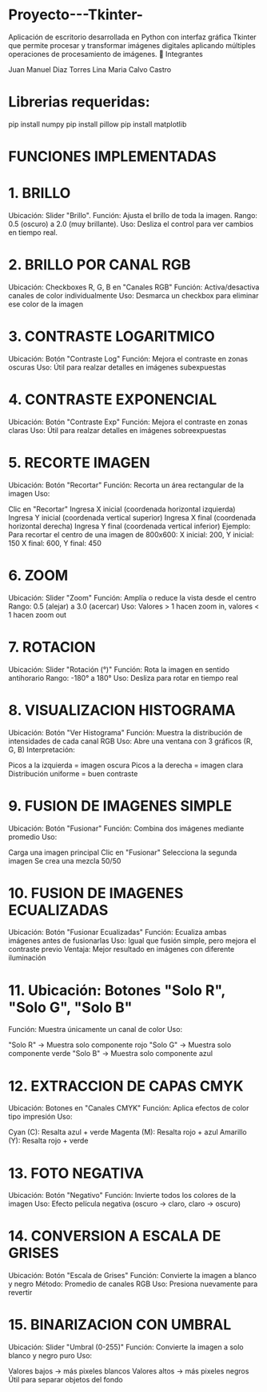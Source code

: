 # Proyecto---Tkinter-
Aplicación de escritorio desarrollada en Python con interfaz gráfica Tkinter que permite procesar y transformar imágenes digitales aplicando múltiples operaciones de procesamiento de imágenes.
👥 Integrantes

Juan Manuel Diaz Torres
Lina Maria Calvo Castro 

# Librerias requeridas: 
pip install numpy
pip install pillow
pip install matplotlib 

# FUNCIONES IMPLEMENTADAS 
# 1. BRILLO 
Ubicación: Slider "Brillo".
Función: Ajusta el brillo de toda la imagen.
Rango: 0.5 (oscuro) a 2.0 (muy brillante).
Uso: Desliza el control para ver cambios en tiempo real.

# 2. BRILLO POR CANAL RGB
  Ubicación: Checkboxes R, G, B en "Canales RGB"
  Función: Activa/desactiva canales de color individualmente
  Uso: Desmarca un checkbox para eliminar ese color de la imagen

# 3. CONTRASTE LOGARITMICO
  Ubicación: Botón "Contraste Log"
  Función: Mejora el contraste en zonas oscuras
  Uso: Útil para realzar detalles en imágenes subexpuestas

# 4. CONTRASTE EXPONENCIAL
  Ubicación: Botón "Contraste Exp"
  Función: Mejora el contraste en zonas claras
  Uso: Útil para realzar detalles en imágenes sobreexpuestas

# 5. RECORTE IMAGEN
  Ubicación: Botón "Recortar"
  Función: Recorta un área rectangular de la imagen
  Uso:

  Clic en "Recortar"
  Ingresa X inicial (coordenada horizontal izquierda)
  Ingresa Y inicial (coordenada vertical superior)
  Ingresa X final (coordenada horizontal derecha)
  Ingresa Y final (coordenada vertical inferior)
  Ejemplo: Para recortar el centro de una imagen de 800x600:
  X inicial: 200, Y inicial: 150
  X final: 600, Y final: 450

# 6. ZOOM
  Ubicación: Slider "Zoom"
  Función: Amplía o reduce la vista desde el centro
  Rango: 0.5 (alejar) a 3.0 (acercar)
  Uso: Valores > 1 hacen zoom in, valores < 1 hacen zoom out

# 7. ROTACION
  Ubicación: Slider "Rotación (°)"
  Función: Rota la imagen en sentido antihorario
  Rango: -180° a 180°
  Uso: Desliza para rotar en tiempo real

# 8. VISUALIZACION HISTOGRAMA
  Ubicación: Botón "Ver Histograma"
  Función: Muestra la distribución de intensidades de cada canal RGB
  Uso: Abre una ventana con 3 gráficos (R, G, B)
  Interpretación:

  Picos a la izquierda = imagen oscura
  Picos a la derecha = imagen clara
  Distribución uniforme = buen contraste
   
# 9. FUSION DE IMAGENES SIMPLE
  Ubicación: Botón "Fusionar"
  Función: Combina dos imágenes mediante promedio
  Uso:

  Carga una imagen principal
  Clic en "Fusionar"
  Selecciona la segunda imagen
  Se crea una mezcla 50/50

# 10. FUSION DE IMAGENES ECUALIZADAS
  Ubicación: Botón "Fusionar Ecualizadas"
  Función: Ecualiza ambas imágenes antes de fusionarlas
  Uso: Igual que fusión simple, pero mejora el contraste previo
  Ventaja: Mejor resultado en imágenes con diferente iluminación

# 11. Ubicación: Botones "Solo R", "Solo G", "Solo B"
  Función: Muestra únicamente un canal de color
  Uso:

  "Solo R" → Muestra solo componente rojo
  "Solo G" → Muestra solo componente verde
  "Solo B" → Muestra solo componente azul

# 12. EXTRACCION DE CAPAS CMYK
  Ubicación: Botones en "Canales CMYK"
  Función: Aplica efectos de color tipo impresión
  Uso:

  Cyan (C): Resalta azul + verde
  Magenta (M): Resalta rojo + azul
  Amarillo (Y): Resalta rojo + verde

# 13. FOTO NEGATIVA
  Ubicación: Botón "Negativo"
  Función: Invierte todos los colores de la imagen
  Uso: Efecto película negativa (oscuro → claro, claro → oscuro)

# 14. CONVERSION A ESCALA DE GRISES
  Ubicación: Botón "Escala de Grises"
  Función: Convierte la imagen a blanco y negro
  Método: Promedio de canales RGB
  Uso: Presiona nuevamente para revertir

# 15. BINARIZACION CON UMBRAL
  Ubicación: Slider "Umbral (0-255)"
  Función: Convierte la imagen a solo blanco y negro puro
  Uso:

  Valores bajos → más pixeles blancos
  Valores altos → más pixeles negros
  Útil para separar objetos del fondo

   
